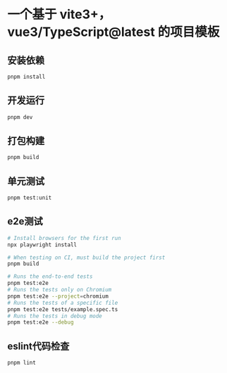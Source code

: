 # 一个基于 vite3+，vue3/TypeScript@latest 的项目模板

## 安装依赖

```sh
pnpm install
```



## 开发运行


```sh
pnpm dev
```



## 打包构建

```sh
pnpm build
```



## 单元测试

```sh
pnpm test:unit
```



## e2e测试

```sh
# Install browsers for the first run
npx playwright install

# When testing on CI, must build the project first
pnpm build

# Runs the end-to-end tests
pnpm test:e2e
# Runs the tests only on Chromium
pnpm test:e2e --project=chromium
# Runs the tests of a specific file
pnpm test:e2e tests/example.spec.ts
# Runs the tests in debug mode
pnpm test:e2e --debug
```



## eslint代码检查

```sh
pnpm lint
```
